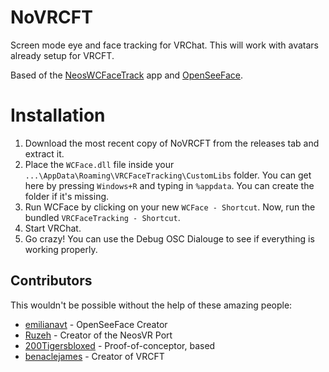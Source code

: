 # NoVRCFT
Screen mode eye and face tracking for VRChat. This will work with avatars already setup for VRCFT.

Based of the [NeosWCFaceTrack](https://github.com/dfgHiatus/NeosWCFaceTrack "NeosWCFaceTrack") app and [OpenSeeFace](https://github.com/emilianavt/OpenSeeFace "OpenSeeFace").

# Installation
1. Download the most recent copy of NoVRCFT from the releases tab and extract it.
2. Place the ```WCFace.dll``` file inside your ```...\AppData\Roaming\VRCFaceTracking\CustomLibs``` folder. You can get here by pressing ```Windows+R``` and typing in  ```%appdata```. You can create the folder if it\'s missing.
3. Run WCFace by clicking on your new ```WCFace - Shortcut```. Now, run the bundled ```VRCFaceTracking - Shortcut```.
4. Start VRChat.
5. Go crazy! You can use the Debug OSC Dialouge to see if everything is working properly.

## Contributors
This wouldn\'t be possible without the help of these amazing people:
- [emilianavt](https://github.com/emilianavt "emilianavt") - OpenSeeFace Creator
- [Ruzeh](https://github.com/Ruz-eh "Ruzeh") - Creator of the NeosVR Port
- [200Tigersbloxed](https://github.com/200Tigersbloxed "200Tigersbloxed") - Proof-of-conceptor, based
- [benaclejames](https://github.com/benaclejames "benaclejames") - Creator of VRCFT
